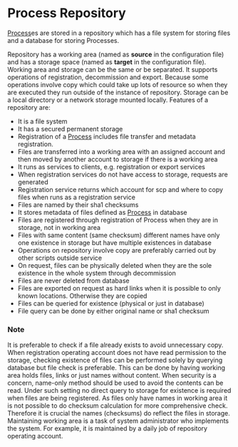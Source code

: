 # Process Repository #

[Process](Process.md)es are stored in a repository which has a file system for storing files and a database for storing Processes.

Repository has a working area (named as **source** in the configuration file) and has a storage space (named as **target** in the configuration file). Working area and storage can be the same or be separated. It supports operations of registration, decommission and export. Because some operations involve copy which could take up lots of resource so when they are executed they run outside of the instance of repository. Storage can be a local directory or a network storage mounted locally. Features of a repository are:
  * It is a file system
  * It has a secured permanent storage
  * Registration of a [Process](Process.md) includes file transfer and metadata registration.
  * Files are transferred into a working area with an assigned account and then moved by another account to storage if there is a working area
  * It runs as services to clients, e.g. registration or export services
  * When registration services do not have access to storage, requests are generated
  * Registration service returns which account for scp and where to copy files when runs as a registration service
  * Files are named by their sha1 checksums
  * It stores metadata of files defined as [Process](Process.md) in database
  * Files are registered through registration of Process when they are in storage, not in working area
  * Files with same content (same checksum) different names have only one existence in storage but have multiple existences in database
  * Operations on repository involve copy are preferably carried out by other scripts outside service
  * On request, files can be physically deleted when they are the sole existence in the whole system through decommission
  * Files are never deleted from database
  * Files are exported on request as hard links when it is possible to only known locations. Otherwise they are copied
  * Files can be queried for existence (physical or just in database)
  * File query can be done by either original name or sha1 checksum

### Note ###
It is preferable to check if a file already exists to avoid unnecessary copy. When registration operating account does not have read permission to the storage, checking existence of files can be performed solely by querying database but file check is preferable. This can be done by having working area holds files, links or just names without content. When security is a concern, name-only method should be used to avoid the contents can be read. Under such setting no direct query to storage for existence is required when files are being registered. As files only have names in working area it is not possible to do checksum calculation for more comprehensive check. Therefore it is crucial the names (checksums) do reflect the files in storage. Maintaining working area is a task of system administrator who implements the system. For example, it is maintained by a daily job of repository operating account.